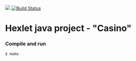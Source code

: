 [![](https://jitpack.io/v/malikin/project-lvl1-s432.svg)](https://jitpack.io/#malikin/project-lvl1-s432)
[![Build Status](https://travis-ci.org/malikin/project-lvl1-s432.svg?branch=master)](https://travis-ci.org/malikin/project-lvl1-s432)

# Hexlet java project - "Casino"

### Compile and run

```bash
$ make
```
